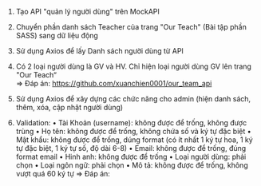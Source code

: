 1. Tạo API "quản lý người dùng" trên MockAPI 
2. Chuyển phần danh sách Teacher của trang "Our Teach" (Bài tập phần SASS) sang dữ liệu động
3. Sử dụng Axios để lấy Danh sách người dùng từ API
4. Có 2 loại người dùng là GV và HV. Chỉ hiện loại người dùng GV lên trang "Our Teach“            
=> Đáp án: https://github.com/xuanchien0001/our_team_api


5. Sử dụng Axios để xây dựng các chức năng cho admin (hiện danh sách, thêm, xóa, cập nhật người dùng)
6. Validation:
• Tài Khoản (username): không được để trống, không được trùng
• Họ tên: không được để trống, không chứa số và ký tự đặc biệt
• Mật khẩu: không được để trống, dúng format (có ít nhất 1 ký tự hoa, 1 ký tự đặc biệt, 1 ký tự số, độ dài 6-8)
• Email: không được để trống, đúng format email
• Hinh anh: không được để trống
• Loại người dùng: phải chọn
• Loại ngôn ngữ: phải chọn
• Mô tả: không được để trống, không vượt quá 60 ký tự
=> Đáp án: 
